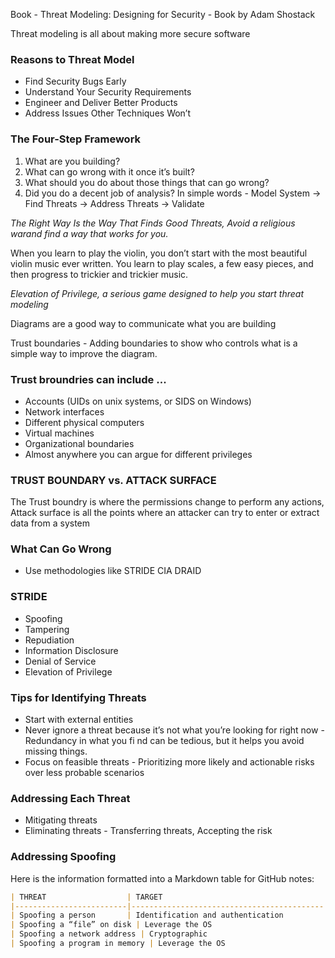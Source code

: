 Book - Threat Modeling: Designing for Security - Book by Adam Shostack

Threat modeling is all about making more secure software

### Reasons to Threat Model
- Find Security Bugs Early
- Understand Your Security Requirements
- Engineer and Deliver Better Products
- Address Issues Other Techniques Won’t

### The Four-Step Framework
1. What are you building?
2. What can go wrong with it once it’s built?
3. What should you do about those things that can go wrong?
4. Did you do a decent job of analysis?
In simple words - Model System -> Find Threats -> Address Threats -> Validate

*The Right Way Is the Way That Finds Good Threats, Avoid a religious warand find a way that works for you.*

When you learn to play the violin, you don’t start with the most beautiful violin music ever written. You learn to play scales, a few easy pieces, and then progress to trickier and trickier music.

*Elevation of Privilege, a serious game designed to help you start threat modeling*

Diagrams are a good way to communicate what you are building

Trust boundaries - Adding boundaries to show who controls what is a simple way to improve the diagram.

### Trust broundries can include ... 
- Accounts (UIDs on unix systems, or SIDS on Windows)
- Network interfaces
- Different physical computers
- Virtual machines
- Organizational boundaries
- Almost anywhere you can argue for different privileges

### TRUST BOUNDARY vs. ATTACK SURFACE
The Trust boundry is where the permissions change to perform any actions, Attack surface is all the points where an attacker can try to enter or extract data from a system

### What Can Go Wrong
- Use methodologies like STRIDE CIA DRAID

### STRIDE
- Spoofing
- Tampering
- Repudiation
- Information Disclosure
- Denial of Service
- Elevation of Privilege

### Tips for Identifying Threats
- Start with external entities
- Never ignore a threat because it’s not what you’re looking for right now - Redundancy in what you fi nd can be tedious, but it helps you avoid missing things.
- Focus on feasible threats - Prioritizing more likely and actionable risks over less probable scenarios 

### Addressing Each Threat
- Mitigating threats
- Eliminating threats - Transferring threats, Accepting the risk

### Addressing Spoofing
Here is the information formatted into a Markdown table for GitHub notes:

```markdown
| THREAT                  | TARGET                                    | MITIGATION STRATEGY                    | MITIGATION TECHNIQUE                                                      |
|-------------------------|-------------------------------------------|----------------------------------------|---------------------------------------------------------------------------|
| Spoofing a person       | Identification and authentication         | Usernames, real names, or other identifiers | - Passwords<br>- Tokens<br>- Biometrics<br>- Enrollment/maintenance/expiry   |
| Spoofing a “file” on disk | Leverage the OS                          | Full paths<br>Checking ACLs<br>Ensuring that pipes are created properly | Cryptographic authenticators<br>Digital signatures or authenticators      |
| Spoofing a network address | Cryptographic                          | - DNSSEC<br>- HTTPS/SSL<br>- IPsec                                             |
| Spoofing a program in memory | Leverage the OS                      | Many modern operating systems have some form of application identifier that the OS will enforce |
```
